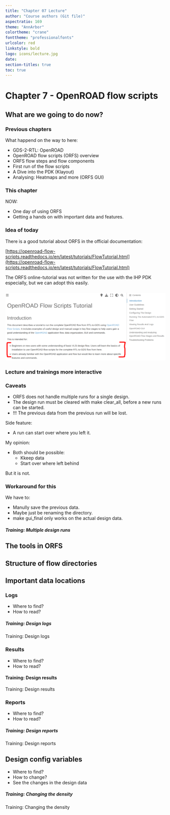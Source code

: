 ```yaml
---
title: "Chapter 07 Lecture"
author: "Course authors (Git file)"
aspectratio: 169
theme: "AnnArbor"
colortheme: "crane"
fonttheme: "professionalfonts"
urlcolor: red
linkstyle: bold
logo: icons/lecture.jpg
date:
section-titles: true
toc: true
---
```


# Chapter 7 - OpenROAD flow scripts

## What are we going to do now?

### Previous chapters
What happend on the way to here:

- GDS-2-RTL: OpenROAD
- OpenROAD flow scripts (ORFS) overview
- ORFS flow steps and flow components
- First run of the flow scripts
- A Dive into the PDK (Klayout)
- Analysing: Heatmaps and more (ORFS GUI)

### This chapter

NOW:

- One day of using ORFS
- Getting a hands on with important data and features.

### Idea of today

There is a good tutorial about ORFS in the official documentation:

[https://openroad-flow-scripts.readthedocs.io/en/latest/tutorials/FlowTutorial.html](https://openroad-flow-scripts.readthedocs.io/en/latest/tutorials/FlowTutorial.html)

The ORFS online-tutorial was not written for the use with the IHP PDK especially, but we can adopt this easily.

###

![ORFS Online Tutorial](pics_lecture/orfs_intro.png)

### Lecture and trainings more interactive

### Caveats

- ORFS does not handle multiple runs for a single design.
- The design run must be cleared with make clear_all, before a new runs can be started.
- !!! The previous data from the previous run will be lost. 

Side feature:

- A run can start over where you left it.

My opinion:

- Both should be possible:
    * Kkeep data 
    * Start over where left behind

But it is not.

### Workaround for this

We have to:

- Manully save the previous data.
- Maybe just be renaming the directory.
- make gui_final only works on the actual design data.

##### Training: Multiple design runs

## The tools in ORFS

## Structure of flow directories

## Important data locations

### Logs

- Where to find?
- How to read?

##### Training: Design logs

Training: Design logs

### Results

- Where to find?
- How to read?

#### Training: Design results

Training: Design results

### Reports

- Where to find?
- How to read?

##### Training: Design reports

Training: Design reports

## Design config variables

- Where to find?
- How to change?
- See the changes in the design data

##### Training: Changing the density

Training: Changing the density

